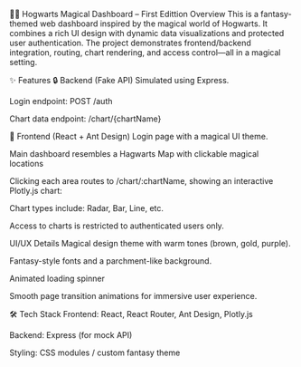 🧙‍♂️ Hogwarts Magical Dashboard – First Edittion
Overview
This is a fantasy-themed web dashboard inspired by the magical world of Hogwarts. It combines a rich UI design with dynamic data visualizations and protected user authentication. The project demonstrates frontend/backend integration, routing, chart rendering, and access control—all in a magical setting.

✨ Features
🔒 Backend (Fake API)
Simulated using Express.

Login endpoint: POST /auth

Chart data endpoint: /chart/{chartName}

🎨 Frontend (React + Ant Design)
Login page with a magical UI theme.

Main dashboard resembles a Hagwarts Map with clickable magical locations 

Clicking each area routes to /chart/:chartName, showing an interactive Plotly.js chart:

Chart types include: Radar, Bar, Line, etc.

Access to charts is restricted to authenticated users only.

 UI/UX Details
Magical design theme with warm tones (brown, gold, purple).

Fantasy-style fonts and a parchment-like background.

Animated loading spinner 

Smooth page transition animations for immersive user experience.

🛠 Tech Stack
Frontend: React, React Router, Ant Design, Plotly.js

Backend: Express (for mock API)

Styling: CSS modules / custom fantasy theme
